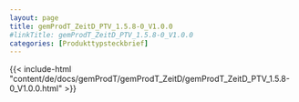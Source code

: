 ```yaml
---
layout: page
title: gemProdT_ZeitD_PTV_1.5.8-0_V1.0.0
#linkTitle: gemProdT_ZeitD_PTV_1.5.8-0_V1.0.0
categories: [Produkttypsteckbrief]
---
```

{{< include-html "content/de/docs/gemProdT/gemProdT_ZeitD/gemProdT_ZeitD_PTV_1.5.8-0_V1.0.0.html" >}}